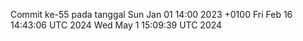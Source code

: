 Commit ke-55 pada tanggal Sun Jan 01 14:00 2023 +0100
Fri Feb 16 14:43:06 UTC 2024
Wed May  1 15:09:39 UTC 2024
